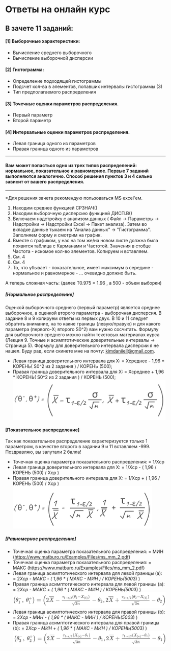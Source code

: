 # Ответы на онлайн курс

## В зачете 11 заданий:
  
#### [1] Выборочные характеристики:
+ Вычисление среднего выборочного
+ Вычисление выборочной дисперсии
#### [2] Гистограмма:
+ Определение подходящей гистограммы
+ Подсчет кол-ва в элементов, попавших интервалы гистограммы (3)
+ Тип предполагаемого распределения
#### [3] Точечные оценки параметров распределения.
+ Первый параметр
+ Второй параметр
#### [4] Интервальные оценки параметров распределения.
+  Левая граница одного из параметров
+ Правая граница одного из параметров
    
---------
 
 #### Вам может попасться одно из трех типов распределений: нормальное, показательное и равномерное. Первые 7 заданий выполняются аналогично. Способ решения пунктов 3 и 4 сильно зависит от вашего распределения.
 
---------
 
*Для решения зачета рекомендую пользоваться MS excel'ем.

1) Находим  среднее функцией СРЗНАЧ()
2) Находим выборочную дисперсию функцией ДИСП.В()
3) Включаем надстройку с анализом данных ( Файл -> Параметры -> Надстройки -> Надстройки Excel -> Пакет анализа). Затем во вкладке данные тыкаем на "Анализ данных" -> "Гистограмма". Заполняем форму и смотрим на график. 
4) Вместе с графиком, у нас на том же/на новом листе должна была появится таблица с Карманами и Частотой. Значения в стобце Частота - искомое кол-во элементов. Копируем и вставляем.
5) См. 4
6) См. 4
7) То, что убывает - показательное, имеет максимум в середине - нормальное и равномерное - ... очевидно должно быть.

А теперь сложная часть:
(далее T0.975 = 1.96 , а 500 - объем выборки)

 ##### [Нормальное распределение]

   Оценкой выборочного среднего (первый параметр) является среднее выборочное, а оценкой второго параметра - выборочная дисперсия. В задание 8 и 9 копируем ответы из первых двух. В 10 и 11 следует обратить внимание, на то какие границы (левую/правую) и для какого параметра (первого-X; второго S0^2) вам нужно сосчитать. Формулу для выборочного среднего можно найти текстовых материалах курса (Лекция 9. Точные и асимптотические доверительные интервалы -> Страница 5). Формулу для доверительного интервала дисперсии я не нашел. Буду рад, если скинете мне на почту: kimdaniiell@gmail.com. 
    
+ Левая граница доверительного интервала для X:
    = Xсреднее - 1,96 * КОРЕНЬ( S0^2 из 2 задания ) / КОРЕНЬ (500);
+ Правая граница доверительного интервала для X:
    = Xсреднее + 1,96 * КОРЕНЬ( S0^2 из 2 задания ) / КОРЕНЬ (500);  
![Alt text](123.png?raw=true "Title" )

#### [Показательное распределение]

   Так как показательное распределение характеризуется только 1 параметром, в качестве второго в задании 9 и 11 вставляем -999. Поздравляю, вы залутали 2 балла! 
   
+ Точечная оценка параметра показательного распределения: 
    = 1/Xср
+ Левая граница доверительного интервала для X:
    = 1/Xср - ( 1,96 / КОРЕНЬ (500) / Xср )
+ Правая граница доверительного интервала для X:
    = 1/Xср + ( 1,96 / КОРЕНЬ (500) / Xср )
![Alt text](234.png?raw=true "Title" )

##### [Равномерное распределение]

+ Точечная оценка параметра показательного распределения: 
    = МИН   (https://www.matburo.ru/Examples/Files/ms_mm_2.pdf)
+ Точечная оценка параметра показательного распределения: 
    = МАКС  (https://www.matburo.ru/Examples/Files/ms_mm_2.pdf)
+ Левая граница асимптотического интервала для левой границы (а):
    = 2*Xср - МАКС - ( 1,96 * ( МАКС - МИН  ) / КОРЕНЬ(500*3) )
+ Правая граница асимптотического интервала для левой границы (a):
    = 2*Xср - МАКС + ( 1,96 * ( МАКС - МИН  ) / КОРЕНЬ(500*3) )
![Alt text](1123.png?raw=true "Title" )
+ Левая граница асимптотического интервала для правой границы (b):
    = 2*Xср - МИН - ( 1,96 * ( МАКС - МИН  ) / КОРЕНЬ(500*3) )
+ Правая граница асимптотического интервала для правой границы (b):
    = 2*Xср - МИН + ( 1,96 * ( МАКС - МИН  ) / КОРЕНЬ(500*3) )
![Alt text](11123.png?raw=true "Title" )
